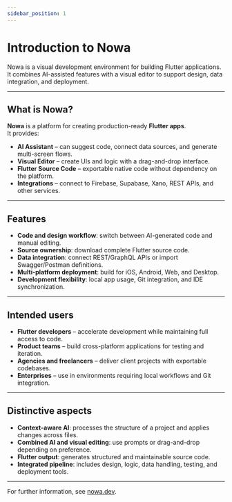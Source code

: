 ```yaml
---
sidebar_position: 1
---
```


# Introduction to Nowa

Nowa is a visual development environment for building Flutter applications.  
It combines AI-assisted features with a visual editor to support design, data integration, and deployment.  

---

## What is Nowa?

**Nowa** is a platform for creating production-ready **Flutter apps**.  
It provides:

- **AI Assistant** – can suggest code, connect data sources, and generate multi-screen flows.  
- **Visual Editor** – create UIs and logic with a drag-and-drop interface.  
- **Flutter Source Code** – exportable native code without dependency on the platform.  
- **Integrations** – connect to Firebase, Supabase, Xano, REST APIs, and other services.

---

## Features

- **Code and design workflow**: switch between AI-generated code and manual editing.  
- **Source ownership**: download complete Flutter source code.  
- **Data integration**: connect REST/GraphQL APIs or import Swagger/Postman definitions.  
- **Multi-platform deployment**: build for iOS, Android, Web, and Desktop.  
- **Development flexibility**: local app usage, Git integration, and IDE synchronization.

---

## Intended users

- **Flutter developers** – accelerate development while maintaining full access to code.  
- **Product teams** – build cross-platform applications for testing and iteration.  
- **Agencies and freelancers** – deliver client projects with exportable codebases.  
- **Enterprises** – use in environments requiring local workflows and Git integration.

---

## Distinctive aspects

- **Context-aware AI**: processes the structure of a project and applies changes across files.  
- **Combined AI and visual editing**: use prompts or drag-and-drop depending on preference.  
- **Flutter output**: generates structured and maintainable source code.  
- **Integrated pipeline**: includes design, logic, data handling, testing, and deployment tools.  

---

For further information, see [nowa.dev](https://nowa.dev).
